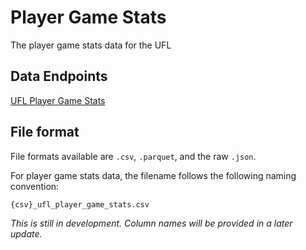 # Player Game Stats

The player game stats data for the UFL

## Data Endpoints

[UFL Player Game Stats](https://github.com/armstjc/ufl-data-repository/releases/tag/ufl-player-game-stats)

## File format

File formats available are `.csv`, `.parquet`, and the raw `.json`.

For player game stats data, the filename follows the following naming convention:

`{csv}_ufl_player_game_stats.csv`

_This is still in development. Column names will be provided in a later update._